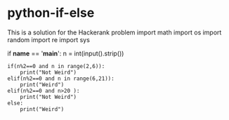 # python-if-else
This is a solution for the Hackerank problem 
import math
import os
import random
import re
import sys



if __name__ == '__main__':
    n = int(input().strip())

    if(n%2==0 and n in range(2,6)):
        print("Not Weird")
    elif(n%2==0 and n in range(6,21)):
        print("Weird")
    elif(n%2==0 and n>20 ):
        print("Not Weird")
    else:
        print("Weird")
